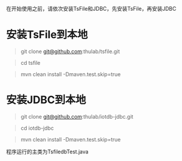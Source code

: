 在开始使用之前，请依次安装TsFile和JDBC，先安装TsFile，再安装JDBC

# 安装TsFile到本地
> git clone git@github.com:thulab/tsfile.git

> cd tsfile

> mvn clean install -Dmaven.test.skip=true


# 安装JDBC到本地

> git clone git@github.com:thulab/iotdb-jdbc.git

> cd iotdb-jdbc

> mvn clean install -Dmaven.test.skip=true


程序运行的主类为TsfiledbTest.java